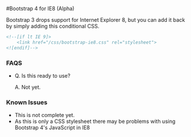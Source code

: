 #Bootstrap 4 for IE8 (Alpha)

Bootstrap 3 drops support for Internet Explorer 8, but you can add it back by simply adding this conditional CSS.

```html
<!--[if lt IE 9]>
    <link href="/css/bootstrap-ie8.css" rel="stylesheet">
<![endif]-->
```


### FAQS

* Q. Is this ready to use? 

  A. Not yet.


### Known Issues
- This is not complete yet.
- As this is only a CSS stylesheet there may be problems with using Bootstrap 4's JavaScript in IE8


